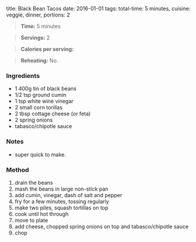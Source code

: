 title: Black Bean Tacos
date: 2016-01-01
tags: total-time: 5 minutes, cuisine: veggie, dinner, portions: 2

> **Time:** 5 minutes

> **Servings:** 2

> **Calories per serving:** 

> **Reheating:** No. 

### Ingredients

* 1 400g tin of black beans
* 1/2 tsp ground cumin
* 1 tsp white wine vinegar
* 2 small corn torillas
* 2 tbsp cottage cheese (or feta)
* 2 spring onions
* tabasco/chipotle sauce

### Notes

* super quick to make.

### Method

1. drain the beans
2. mash the beans in large non-stick pan
4. add cumin, vinegar, dash of salt and pepper
5. fry for a few minutes, tossing regularly
6. make two piles, squash tortillas on top
7. cook until hot through
8. move to plate
9. add cheese, chopped spring onions on top and tabasco/chipotle sauce
10. chop 
